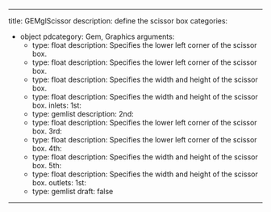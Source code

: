 
---
title: GEMglScissor
description: define the scissor box
categories:
  - object
pdcategory: Gem, Graphics
arguments:
    - type: float
      description: Specifies the lower left corner of the scissor box.
    - type: float
      description: Specifies the lower left corner of the scissor box.
    - type: float
      description: Specifies the width and height of the scissor box.
    - type: float
      description: Specifies the width and height of the scissor box.
inlets:
  1st:
    - type: gemlist
      description:
  2nd:
    - type: float
      description: Specifies the lower left corner of the scissor box.
  3rd:
    - type: float
      description: Specifies the lower left corner of the scissor box.
  4th:
    - type: float
      description: Specifies the width and height of the scissor box.
  5th:
    - type: float
      description: Specifies the width and height of the scissor box.
outlets:
  1st:
    - type: gemlist
draft: false
---

